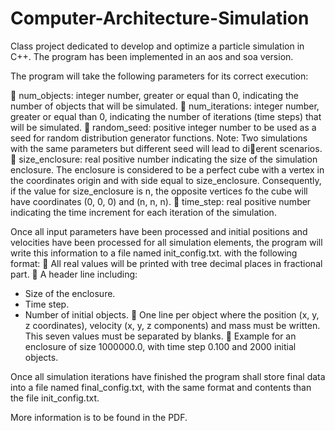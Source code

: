 # Computer-Architecture-Simulation
Class project dedicated to develop and optimize a particle simulation in C++. The program has been implemented in an aos and soa version.

The program will take the following parameters for its correct execution:<br/>

 num_objects: integer number, greater or equal than 0, indicating the number of objects
that will be simulated.
 num_iterations: integer number, greater or equal than 0, indicating the number of iterations (time steps) that will be simulated.
 random_seed: positive integer number to be used as a seed for random distribution
generator functions.
Note: Two simulations with the same parameters but different seed will lead to dierent
scenarios.
 size_enclosure: real positive number indicating the size of the simulation enclosure. The
enclosure is considered to be a perfect cube with a vertex in the coordinates origin and with
side equal to size_enclosure.
Consequently, if the value for size_enclosure is n, the opposite vertices fo the cube will
have coordinates (0, 0, 0) and (n, n, n).
 time_step: real positive number indicating the time increment for each iteration of the
simulation.

Once all input parameters have been processed and initial positions and velocities have been
processed for all simulation elements, the program will write this information to a file named
init_config.txt. with the following format:
 All real values will be printed with tree decimal places in fractional part.
 A header line including:
* Size of the enclosure.
* Time step.
* Number of initial objects.
 One line per object where the position (x, y, z coordinates), velocity (x, y, z components)
and mass must be written. This seven values must be separated by blanks.
 Example for an enclosure of size 1000000.0, with time step 0.100 and 2000 initial objects.

Once all simulation iterations have finished the program shall store final data into a file named final_config.txt, with the same format and contents than the file init_config.txt.

More information is to be found in the PDF.


